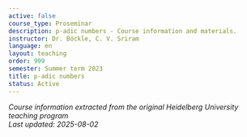 ```yaml
---
active: false
course_type: Proseminar
description: p-adic numbers - Course information and materials.
instructor: Dr. Böckle, C. V. Sriram
language: en
layout: teaching
order: 999
semester: Summer term 2023
title: p-adic numbers
status: Active
---
```



*Course information extracted from the original Heidelberg University teaching program*  
*Last updated: 2025-08-02*